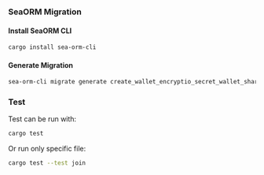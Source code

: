 
### SeaORM Migration

#### Install SeaORM CLI

```bash
cargo install sea-orm-cli
```

#### Generate Migration
```bash
sea-orm-cli migrate generate create_wallet_encryptio_secret_wallet_share
```

### Test

Test can be run with:

```bash
cargo test
```

Or run only specific file:

```bash
cargo test --test join
```
